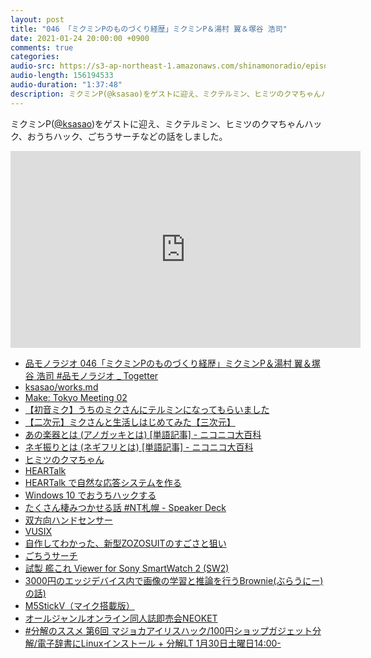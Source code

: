 ```yaml
---
layout: post
title: "046 「ミクミンPのものづくり経歴」ミクミンP＆湯村 翼＆塚谷 浩司"
date: 2021-01-24 20:00:00 +0900
comments: true
categories:
audio-src: https://s3-ap-northeast-1.amazonaws.com/shinamonoradio/episodes/046.mp3
audio-length: 156194533
audio-duration: "1:37:48"
description: ミクミンP(@ksasao)をゲストに迎え、ミクテルミン、ヒミツのクマちゃんハック、おうちハック、ごちうサーチなどの話をしました。
---
```

ミクミンP([@ksasao](https://twitter.com/ksasao))をゲストに迎え、ミクテルミン、ヒミツのクマちゃんハック、おうちハック、ごちうサーチなどの話をしました。

<iframe width="560" height="315" src="https://www.youtube.com/embed/OIlTKfrYTnc" frameborder="0" allowfullscreen></iframe>

- [品モノラジオ 046「ミクミンPのものづくり経歴」ミクミンP＆湯村 翼＆塚谷 浩司 #品モノラジオ _ Togetter](https://togetter.com/li/1656931)
- [ksasao/works.md](https://github.com/ksasao/ksasao/blob/main/works.md)
- [Make: Tokyo Meeting 02](https://makezine.jp/blog/2008/11/make_tokyo_meeting_02_update.html)
- [【初音ミク】うちのミクさんにテルミンになってもらいました](https://www.nicovideo.jp/watch/sm1572456)
- [【二次元】ミクさんと生活しはじめてみた【三次元】](https://www.nicovideo.jp/watch/sm17432624)
- [あの楽器とは (アノガッキとは) [単語記事] - ニコニコ大百科](https://dic.nicovideo.jp/a/%E3%81%82%E3%81%AE%E6%A5%BD%E5%99%A8)
- [ネギ振りとは (ネギフリとは) [単語記事] - ニコニコ大百科](https://dic.nicovideo.jp/a/%E3%83%8D%E3%82%AE%E6%8C%AF%E3%82%8A)
- [ヒミツのクマちゃん](https://www.takaratomy-arts.co.jp/specials/himikuma/)
- [HEARTalk](https://research.yamaha.com/ja/solutions/heartalk/)
- [HEARTalk で自然な応答システムを作る](https://qiita.com/ksasao/items/e7ca345b3402d41b29d2)
- [Windows 10 でおうちハックする](https://qiita.com/ksasao/items/20570be711443b932ee9)
- [たくさん棲みつかせる話 #NT札幌 - Speaker Deck](https://speakerdeck.com/ksasao/takusanqi-mitukaseruhua-number-ntzha-huang)
- [双方向ハンドセンサー](https://www.switch-science.com/catalog/6495/)
- [VUSIX](http://www.vuzix.jp/)
- [自作してわかった、新型ZOZOSUITのすごさと狙い](https://xtech.nikkei.com/atcl/nxt/column/18/00001/00485/)
- [ごちうサーチ](https://www.slideshare.net/ksasao/ss-72025009)
- [試製 艦これ Viewer for Sony SmartWatch 2 (SW2)](https://www.youtube.com/watch?v=cEo0cUtTKcY)
- [3000円のエッジデバイス内で画像の学習と推論を行うBrownie(ぶらうにー)の話)](https://www.slideshare.net/ksasao/3000brownie)
- [M5StickV（マイク搭載版）](https://www.switch-science.com/catalog/6651/)
- [オールジャンルオンライン同人誌即売会NEOKET](https://vroid.com/neoket/)
- [#分解のススメ 第6回 マジョカアイリスハック/100円ショップガジェット分解/電子辞書にLinuxインストール + 分解LT 1月30日土曜日14:00-](https://bunkai06.peatix.com/)